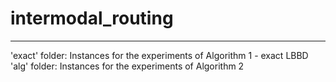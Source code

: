 # intermodal_routing
---------------------------------------------------------------------
'exact' folder: Instances for the experiments of Algorithm 1 - exact LBBD
'alg' folder: Instances for the experiments of Algorithm 2
